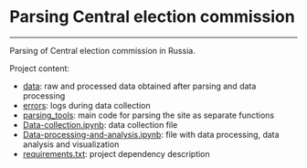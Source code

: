 # Parsing Central election commission

---

Parsing of Central election commission in Russia.

Project content:
* [data](./data): raw and processed data obtained after parsing and data processing
* [errors](./errors): logs during data collection
* [parsing_tools](./parsing_tools): main code for parsing the site as separate functions
* [Data-collection.ipynb](./Data-collection.ipynb): data collection file
* [Data-processing-and-analysis.ipynb](./Data-processing-and-analysis.ipynb): 
  file with data processing, data analysis and visualization
* [requirements.txt](./requirements.txt): project dependency description
